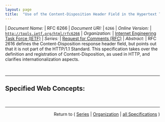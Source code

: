 ```yaml
---
layout: page
title:  "Use of the Content-Disposition Header Field in the Hypertext Transfer Protocol (HTTP)"
---
```


| *Document Name:* | RFC 6266
| *Document URI:* | `6266`
| *Online Version:* | [`http://tools.ietf.org/html/rfc6266`](http://tools.ietf.org/html/rfc6266)
| *Organization:* | [Internet Engineering Task Force (IETF)](..  "List of specification series by this organization")
| *Series:* | [Request for Comments (RFC)](.  "List of specifications in this series")
| *Abstract:* | RFC 2616 defines the Content-Disposition response header field, but points out that it is not part of the HTTP/1.1 Standard. This specification takes over the definition and registration of Content-Disposition, as used in HTTP, and clarifies internationalization aspects.

<br/>
<hr/>

## Specified Web Concepts:



<br/>
<hr/>

<p style="text-align: right">Return to ( <a href="./">Series</a> | <a href="../">Organization</a> | <a href="../../">all Specifications</a> )</p>